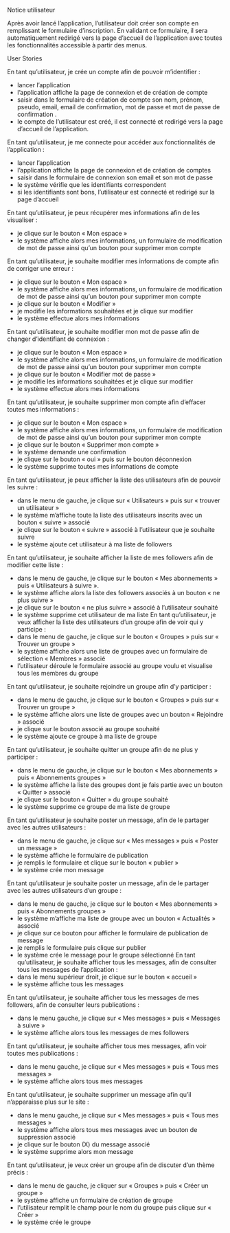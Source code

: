 Notice utilisateur

Après avoir lancé l’application, l’utilisateur doit créer son compte en remplissant le formulaire d’inscription. En validant ce formulaire, il sera automatiquement redirigé vers la page d’accueil de l’application avec toutes les fonctionnalités accessible à partir des menus.



User Stories


En tant qu’utilisateur, je crée un compte afin de pouvoir m’identifier :
- lancer l’application
- l’application affiche la page de connexion et de création de compte
- saisir dans le formulaire de création de compte son nom, prénom, pseudo, email, email de confirmation, mot de passe et mot de passe de confirmation .
- le compte de l’utilisateur est créé, il est connecté et redirigé vers la page d’accueil de l’application.

En tant qu’utilisateur, je me connecte pour accéder aux fonctionnalités de l’application :
- lancer l’application
- l’application affiche la page de connexion et de création de comptes
- saisir dans le formulaire de connexion son email et son mot de passe
- le système vérifie que les identifiants correspondent
- si les identifiants sont bons, l’utilisateur est connecté et redirigé sur la page d’accueil

En tant qu’utilisateur, je peux récupérer mes informations afin de les visualiser :
- je clique sur le bouton « Mon espace »
- le système affiche alors mes informations, un formulaire de modification de mot de passe ainsi qu’un bouton pour supprimer mon compte

En tant qu’utilisateur, je souhaite modifier mes informations de compte afin de corriger une erreur :
- je clique sur le bouton « Mon espace »
- le système affiche alors mes informations, un formulaire de modification de mot de passe ainsi qu’un bouton pour supprimer mon compte
- je clique sur le bouton « Modifier »
- je modifie les informations souhaitées et je clique sur modifier
- le système effectue alors mes informations

En tant qu’utilisateur, je souhaite modifier mon mot de passe afin de changer d’identifiant de connexion :
- je clique sur le bouton « Mon espace »
- le système affiche alors mes informations, un formulaire de modification de mot de passe ainsi qu’un bouton pour supprimer mon compte
- je clique sur le bouton « Modifier mot de passe »
- je modifie les informations souhaitées et je clique sur modifier
- le système effectue alors mes informations

En tant qu’utilisateur, je souhaite supprimer mon compte afin d’effacer toutes mes informations :
- je clique sur le bouton « Mon espace »
- le système affiche alors mes informations, un formulaire de modification de mot de passe ainsi qu’un bouton pour supprimer mon compte
- je clique sur le bouton « Supprimer mon compte »
- le système demande une confirmation
- je clique sur le bouton « oui » puis sur le bouton déconnexion
- le système supprime toutes mes informations de compte

En tant qu’utilisateur, je peux afficher la liste des utilisateurs afin de pouvoir les suivre :
- dans le menu de gauche, je clique sur « Utilisateurs » puis sur « trouver un utilisateur »
- le système m’affiche toute la liste des utilisateurs inscrits avec un bouton « suivre » associé
- je clique sur le bouton « suivre » associé à l’utilisateur que je souhaite suivre
- le système ajoute cet utilisateur à ma liste de followers

En tant qu’utilisateur, je souhaite afficher la liste de mes followers afin de modifier cette liste :
- dans le menu de gauche, je clique sur le bouton « Mes abonnements » puis « Utilisateurs à suivre ».
- le système affiche alors la liste des followers associés à un bouton « ne plus suivre »
- je clique sur le bouton « ne plus suivre » associé à l’utilisateur souhaité
- le système supprime cet utilisateur de ma liste
En tant qu’utilisateur, je veux afficher la liste des utilisateurs d’un groupe afin de voir qui y participe :
- dans le menu de gauche, je clique sur le bouton « Groupes » puis sur « Trouver un groupe »
- le système affiche alors une liste de groupes avec un formulaire de sélection « Membres » associé
-  l’utilisateur déroule le formulaire associé au groupe voulu et visualise tous les membres du groupe

En tant qu’utilisateur, je souhaite rejoindre un groupe afin d’y participer :
- dans le menu de gauche, je clique sur le bouton « Groupes » puis sur « Trouver un groupe »
- le système affiche alors une liste de groupes avec un bouton « Rejoindre » associé
- je clique sur le bouton associé au groupe souhaité
- le système ajoute ce groupe à ma liste de groupe

En tant qu’utilisateur, je souhaite quitter un groupe afin de ne plus y participer :
- dans le menu de gauche, je clique sur le bouton « Mes abonnements » puis « Abonnements groupes »
- le système affiche la liste des groupes dont je fais partie avec un bouton « Quitter »  associé
- je clique sur le bouton « Quitter » du groupe souhaité
- le système supprime ce groupe de ma liste de groupe

En tant qu’utilisateur je souhaite poster un message, afin de le partager avec les autres utilisateurs :
- dans le menu de gauche, je clique sur « Mes messages » puis « Poster un message »
- le système affiche le formulaire de publication
- je remplis le formulaire et clique sur le bouton « publier »
- le système crée mon message

En tant qu’utilisateur je souhaite poster un message, afin de le partager avec les autres utilisateurs d’un groupe :
- dans le menu de gauche, je clique sur le bouton « Mes abonnements » puis « Abonnements groupes »
- le système m’affiche ma liste de groupe avec un bouton « Actualités » associé
- je clique sur ce bouton pour afficher le formulaire de publication de message
- je remplis le formulaire puis clique sur publier
- le système crée le message pour le groupe sélectionné
En tant qu’utilisateur, je souhaite afficher tous les messages, afin de consulter tous les messages de l’application :
- dans le menu supérieur droit, je clique sur le bouton « accueil »
- le système affiche tous les messages

 En tant qu’utilisateur, je souhaite afficher tous les messages de mes followers, afin de consulter leurs publications :
- dans le menu gauche, je clique sur « Mes messages » puis « Messages à suivre »
- le système affiche alors tous les messages de mes followers

En tant qu’utilisateur, je souhaite afficher tous mes messages, afin voir toutes mes publications :
- dans le menu gauche, je clique sur « Mes messages » puis « Tous mes messages »
- le système affiche alors tous mes messages

En tant qu’utilisateur, je souhaite supprimer un message afin qu’il n’apparaisse plus sur le site :
- dans le menu gauche, je clique sur « Mes messages » puis « Tous mes messages »
- le système affiche alors tous mes messages avec un bouton de suppression associé
- je clique sur le bouton (X) du message associé
- le système supprime alors mon message

En tant qu’utilisateur, je veux créer un groupe afin de discuter d’un thème précis :
- dans le menu de gauche, je cliquer sur « Groupes » puis « Créer un groupe »
- le système affiche un formulaire de création de groupe
- l’utilisateur remplit le champ pour le nom du groupe puis clique sur « Créer »
- le système crée le groupe







